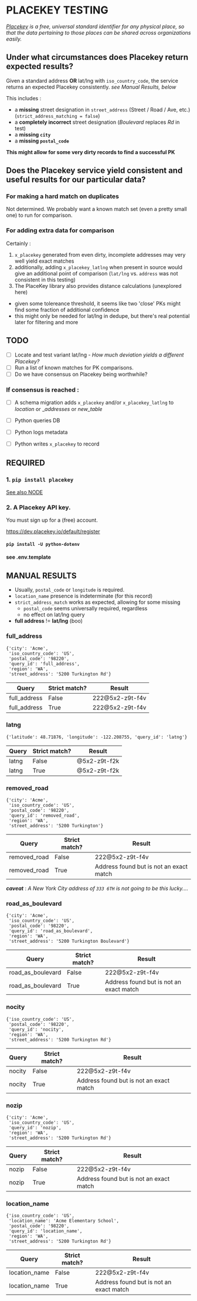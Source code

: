 # PLACEKEY TESTING

_[Placekey](https://www.placekey.io/) is a free, universal standard identifier for any physical place, so that the data pertaining to those places can be shared across organizations easily._

## Under what circumstances does Placekey return expected results?

Given a standard address **OR** lat/lng with `iso_country_code`, the service returns an expected Placekey consistently. _see Manual Results, below_

This includes :
- a **missing** street designation in `street_address` (Street / Road / Ave, etc.) (`strict_address_matching = false`)
- a **completely incorrect** street designation (_Boulevard_ replaces _Rd_ in test)
- a **missing `city`**
- a **missing `postal_code`**

**This might allow for some very dirty records to find a successful PK**

## Does the Placekey service yield consistent and useful results for our particular data?

### For making a hard match on duplicates
Not determined. We probably want a known match set (even a pretty small one) to run for comparison.

### For adding extra data for comparison
Certainly :
1. `x_placekey` generated from even dirty, incomplete addresses may very well yield exact matches
2. additionally, adding `x_placekey_latlng` when present in source would give an additional point of comparison (`lat/lng` vs. `address` was not consistent in this testing)
3. The PlaceKey library also provides distance calculations (unexplored here)
  - given some tolereance threshold, it seems like two 'close' PKs might find some fraction of additional confidence
  - this might only be needed for lat/lng in dedupe, but there's real potential later for filtering and more 


## TODO

- [ ] Locate and test variant lat/lng  - _How much deviation yields a different Placekey?_
- [ ] Run a list of known matches for PK comparisons.
- [ ] Do we have consensus on Placekey being worthwhile?
  
### If consensus is reached :
  - [ ] A schema migration adds `x_placekey` and/or `x_placekey_latlng` to _location_ or __addresses_ or _new_table_
  - [ ] Python queries DB
  - [ ] Python logs metadata
  - [ ] Python writes `x_placekey` to record


## REQUIRED

### 1. `pip install placekey`
[See also NODE](https://github.com/Placekey/placekey-js)

### 2. A Placekey API key.

You must sign up for a (free) account.

https://dev.placekey.io/default/register
#### `pip install -U python-dotenv`
#### see .env.template



## MANUAL RESULTS

- Usually, `postal_code` or `longitude` is required.
- `location_name` presence is indeterminate (for this record)
- `strict_address_match` works as expected, allowing for some missing
  - `postal_code` seems universally required, regardless
  - no effect on lat/lng query
- **full address** != **lat/lng** (boo)


### full_address
```
{'city': 'Acme',
 'iso_country_code': 'US',
 'postal_code': '98220',
 'query_id': 'full_address',
 'region': 'WA',
 'street_address': '5200 Turkington Rd'}
```
 
|Query|Strict match?|Result|
|---|---|---|
| full_address | False | 222@5x2-z9t-f4v |
| full_address | True | 222@5x2-z9t-f4v |
 
### latng
```
{'latitude': 48.71876, 'longitude': -122.208755, 'query_id': 'latng'}
```
 
|Query|Strict match?|Result|
|---|---|---|
| latng | False | @5x2-z9t-f2k |
| latng | True | @5x2-z9t-f2k |
 
### removed_road
```
{'city': 'Acme',
 'iso_country_code': 'US',
 'postal_code': '98220',
 'query_id': 'removed_road',
 'region': 'WA',
 'street_address': '5200 Turkington'}
```
 
|Query|Strict match?|Result|
|---|---|---|
| removed_road | False | 222@5x2-z9t-f4v |
| removed_road | True | Address found but is not an exact match |
 
**_caveat_** : _A New York City address of `333 6TH` is not going to be this lucky...._

### road_as_boulevard
```
{'city': 'Acme',
 'iso_country_code': 'US',
 'postal_code': '98220',
 'query_id': 'road_as_boulevard',
 'region': 'WA',
 'street_address': '5200 Turkington Boulevard'}
```
 
|Query|Strict match?|Result|
|---|---|---|
| road_as_boulevard | False | 222@5x2-z9t-f4v |
| road_as_boulevard | True | Address found but is not an exact match |
 
### nocity
```
{'iso_country_code': 'US',
 'postal_code': '98220',
 'query_id': 'nocity',
 'region': 'WA',
 'street_address': '5200 Turkington Rd'}
```
 
|Query|Strict match?|Result|
|---|---|---|
| nocity | False | 222@5x2-z9t-f4v |
| nocity | True | Address found but is not an exact match |
 
### nozip
```
{'city': 'Acme',
 'iso_country_code': 'US',
 'query_id': 'nozip',
 'region': 'WA',
 'street_address': '5200 Turkington Rd'}
```
 
|Query|Strict match?|Result|
|---|---|---|
| nozip | False | 222@5x2-z9t-f4v |
| nozip | True | Address found but is not an exact match |
 
### location_name
```
{'iso_country_code': 'US',
 'location_name': 'Acme Elementary School',
 'postal_code': '98220',
 'query_id': 'location_name',
 'region': 'WA',
 'street_address': '5200 Turkington Rd'}
```
 
|Query|Strict match?|Result|
|---|---|---|
| location_name | False | 222@5x2-z9t-f4v |
| location_name | True | Address found but is not an exact match |
